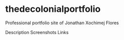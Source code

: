 # thedecolonialportfolio
Professional portfolio site of Jonathan Xochimej Flores

Description
Screenshots
Links
